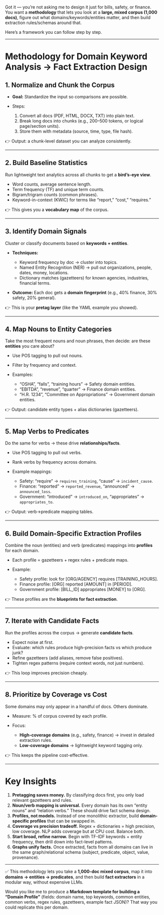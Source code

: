 Got it — you’re not asking me to design it just for bills, safety, or finance. You want a **methodology** that lets you look at a **large, mixed corpus (1,000 docs)**, figure out what domains/keywords/entities matter, and then build extraction rules/schemas around that.

Here’s a framework you can follow step by step.

---

# Methodology for Domain Keyword Analysis → Fact Extraction Design

## 1. Normalize and Chunk the Corpus

* **Goal:** Standardize the input so comparisons are possible.
* Steps:

  1. Convert all docs (PDF, HTML, DOCX, TXT) into plain text.
  2. Break long docs into chunks (e.g., 200–500 tokens, or logical page/section units).
  3. Store them with metadata (source, time, type, file hash).

👉 Output: a chunk-level dataset you can analyze consistently.

---

## 2. Build Baseline Statistics

Run lightweight text analytics across all chunks to get a **bird’s-eye view**.

* Word counts, average sentence length.
* Term frequency (TF) and unique term counts.
* Bigram/trigram counts (common phrases).
* Keyword-in-context (KWIC) for terms like “report,” “cost,” “requires.”

👉 This gives you a **vocabulary map** of the corpus.

---

## 3. Identify Domain Signals

Cluster or classify documents based on **keywords + entities**.

* **Techniques:**

  * Keyword frequency by doc → cluster into topics.
  * Named Entity Recognition (NER) → pull out organizations, people, dates, money, locations.
  * Dictionary matches (gazetteers) for known agencies, industries, financial terms.
* **Outcome:** Each doc gets a **domain fingerprint** (e.g., 40% finance, 30% safety, 20% general).

👉 This is your **pretag layer** (like the YAML example you showed).

---

## 4. Map Nouns to Entity Categories

Take the most frequent nouns and noun phrases, then decide: are these **entities** you care about?

* Use POS tagging to pull out nouns.
* Filter by frequency and context.
* Examples:

  * “OSHA”, “falls”, “training hours” → Safety domain entities.
  * “EBITDA”, “revenue”, “quarter” → Finance domain entities.
  * “H.R. 1234”, “Committee on Appropriations” → Government domain entities.

👉 Output: candidate entity types + alias dictionaries (gazetteers).

---

## 5. Map Verbs to Predicates

Do the same for verbs → these drive **relationships/facts**.

* Use POS tagging to pull out verbs.
* Rank verbs by frequency across domains.
* Example mappings:

  * Safety: “require” → `requires_training`, “cause” → `incident_cause`.
  * Finance: “reported” → `reported_revenue`, “announced” → `announced_loss`.
  * Government: “introduced” → `introduced_on`, “appropriates” → `appropriates_to`.

👉 Output: verb→predicate mapping tables.

---

## 6. Build Domain-Specific Extraction Profiles

Combine the noun (entities) and verb (predicates) mappings into **profiles** for each domain.

* Each profile = gazetteers + regex rules + predicate maps.
* Example:

  * Safety profile: look for \[ORG/AGENCY] requires \[TRAINING\_HOURS].
  * Finance profile: \[ORG] reported \[AMOUNT] in \[PERIOD].
  * Government profile: \[BILL\_ID] appropriates \[MONEY] to \[ORG].

👉 These profiles are the **blueprints for fact extraction**.

---

## 7. Iterate with Candidate Facts

Run the profiles across the corpus → generate **candidate facts**.

* Expect noise at first.
* Evaluate: which rules produce high-precision facts vs which produce junk?
* Refine gazetteers (add aliases, remove false positives).
* Tighten regex patterns (require context words, not just numbers).

👉 This loop improves precision cheaply.

---

## 8. Prioritize by Coverage vs Cost

Some domains may only appear in a handful of docs. Others dominate.

* Measure: % of corpus covered by each profile.
* Focus:

  * **High-coverage domains** (e.g., safety, finance) → invest in detailed extraction rules.
  * **Low-coverage domains** → lightweight keyword tagging only.

👉 This keeps the pipeline cost-effective.

---

# Key Insights

1. **Pretagging saves money.** By classifying docs first, you only load relevant gazetteers and rules.
2. **Noun/verb mapping is universal.** Every domain has its own “entity nouns” and “relation verbs.” These should drive fact schema design.
3. **Profiles, not models.** Instead of one monolithic extractor, build **domain-specific profiles** that can be swapped in.
4. **Coverage vs precision tradeoff.** Regex + dictionaries = high precision, low coverage. NLP adds coverage but at CPU cost. Balance both.
5. **Start broad, refine narrow.** Begin with TF-IDF keywords + entity frequency, then drill down into fact-level patterns.
6. **Graphs unify facts.** Once extracted, facts from all domains can live in the same graph/relational schema (subject, predicate, object, value, provenance).

---

✅ This methodology lets you take a **1,000-doc mixed corpus**, map it into **domains → entities → predicates**, and then build **fact extractors** in a modular way, without expensive LLMs.

Would you like me to produce a **Markdown template for building a “Domain Profile”** (fields: domain name, top keywords, common entities, common verbs, regex rules, gazetteers, example fact JSON)? That way you could replicate this per domain.
